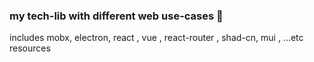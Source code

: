 ### my tech-lib with different web use-cases 🚧
includes mobx, electron, react , vue , react-router , shad-cn, mui , ...etc  resources

